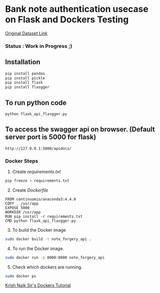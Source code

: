 # Bank note authentication usecase on Flask and Dockers Testing

[Original Dataset Link](https://www.kaggle.com/ritesaluja/bank-note-authentication-uci-data)

### Status : Work in Progress ;)

## Installation

```bash
pip install pandas
pip install pickle
pip install flask
pip install flasgger
```

## To run python code
```bash
python flask_api_flasgger.py
```

## To access the swagger api on browser. (Default server port is 5000 for flask)
```
http://127.0.0.1:5000/apidocs/
```

### Docker Steps

1. Create *requirements.txt*

```bash
pip freeze > requirements.txt
```

2. Create *Dockerfile*

```
FROM continuumio/anaconda3:4.4.0
COPY . /usr/app
EXPOSE 5000
WORKDIR /usr/app
RUN pip install -r requirements.txt
CMD python flask_api_flasgger.py
```

3. To build the Docker image

```bash 
sudo docker build -t note_forgery_api .
```

4. To run the Docker image.

```bash
sudo docker run -p 8000:8000 note_forgery_api
```

5. Check which dockers are running.

```bash
sudo docker ps
```



[Krish Naik Sir's Dockers Tutorial](https://www.youtube.com/watch?v=hTacGMfL8lc)